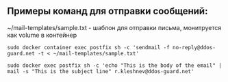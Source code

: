 ## Примеры команд для отправки сообщений:

~/mail-templates/sample.txt - шаблон для отправки письма, монитруется как volume в контейнер

```
sudo docker container exec postfix sh -c 'sendmail -f no-reply@ddos-guard.net -t < ~/mail-templates/sample.txt'
```

```
sudo docker exec postfix sh -c 'echo "This is the body of the email" | mail -s "This is the subject line" r.kleshnev@ddos-guard.net'
```
